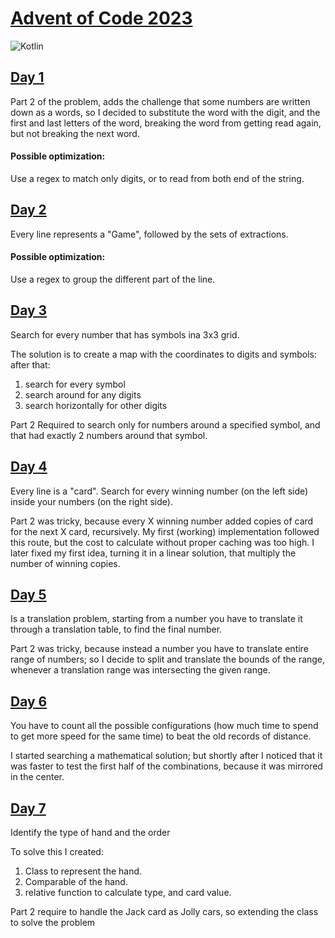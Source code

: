 # [Advent of Code 2023](https://adventofcode.com/2023)
![Kotlin](https://img.shields.io/badge/kotlin-%237F52FF.svg?style=for-the-badge&logo=kotlin&logoColor=white)

## [Day 1](https://adventofcode.com/2023/day/1)

Part 2 of the problem, adds the challenge that some numbers are written down as a words,
so I decided to substitute the word with the digit, and the first and last letters of the word,
breaking the word from getting read again, but not breaking the next word.

#### Possible optimization:
Use a regex to match only digits, or to read from both end of the string.

## [Day 2](https://adventofcode.com/2023/day/2)

Every line represents a "Game", followed by the sets of extractions.

#### Possible optimization:
Use a regex to group the different part of the line.

## [Day 3](https://adventofcode.com/2023/day/3)

Search for every number that has symbols ina 3x3 grid.

The solution is to create a map with the coordinates to digits and symbols:
after that:
1. search for every symbol
2. search around for any digits
3. search horizontally for other digits

Part 2 Required to search only for numbers around a specified symbol, and that had exactly 2 numbers around that symbol.

## [Day 4](https://adventofcode.com/2023/day/4)

Every line is a "card". Search for every winning number (on the left side) inside your numbers (on the right side).

Part 2 was tricky, because every X winning number added copies of card for the next X card, recursively.
My first (working) implementation followed this route, but the cost to calculate without proper caching was too high.
I later fixed my first idea, turning it in a linear solution, that multiply the number of winning copies.

## [Day 5](https://adventofcode.com/2023/day/5)

Is a translation problem, starting from a number you have to translate it through a translation table, to find the final number.

Part 2 was tricky, because instead a number you have to translate entire range of numbers;
so I decide to split and translate the bounds of the range, whenever a translation range was intersecting the given range. 

## [Day 6](https://adventofcode.com/2023/day/6)

You have to count all the possible configurations (how much time to spend to get more speed for the same time) to beat the old records of distance.

I started searching a mathematical solution;
but shortly after I noticed that it was faster to test the first half of the combinations, because it was mirrored in the center.  

## [Day 7](https://adventofcode.com/2023/day/7)

Identify the type of hand and the order

To solve this I created:
1. Class to represent the hand.
2. Comparable of the hand.
3. relative function to calculate type, and card value.

Part 2 require to handle the Jack card as Jolly cars, so extending the class to solve the problem